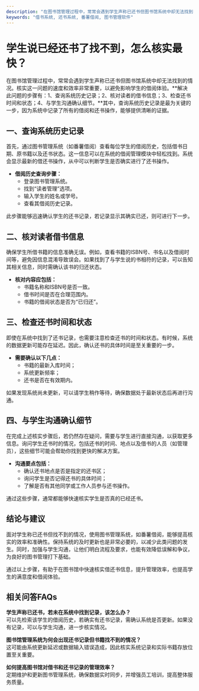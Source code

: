 ```yaml
---
description: "在图书馆管理过程中，常常会遇到学生声称已还书但图书馆系统中却无法找到的情况。核实这一问题的速度和效率非常重要，以避免影响学生的借阅体验。**解决此问题的步骤有：1、查询系统历史记录；2、核对读者的借书信息；3、检查还书时间和状态；4、与学生沟通确认细节。**其中，查询系统历史记录是最为关键的一步，因为系统中记录了所有的借阅和还书操作，能够提供清晰的证据。"
keywords: "借书系统, 还书系统, 番薯借阅, 图书管理软件"
---
```

# 学生说已经还书了找不到，怎么核实最快？

在图书馆管理过程中，常常会遇到学生声称已还书但图书馆系统中却无法找到的情况。核实这一问题的速度和效率非常重要，以避免影响学生的借阅体验。**解决此问题的步骤有：1、查询系统历史记录；2、核对读者的借书信息；3、检查还书时间和状态；4、与学生沟通确认细节。**其中，查询系统历史记录是最为关键的一步，因为系统中记录了所有的借阅和还书操作，能够提供清晰的证据。

## **一、查询系统历史记录**

首先，通过图书管理系统（如番薯借阅）查看每位学生的借阅历史，包括借书日期、原书籍以及还书状态。这一信息可以在系统的借阅管理模块中轻松找到。系统会显示最新的借还书操作，从中可以判断学生是否确实进行了还书操作。

- **借阅历史查询步骤：**
  - 登录图书管理系统。
  - 找到“读者管理”选项。
  - 输入学生的姓名或学号。
  - 查看其借阅历史记录。

此步骤能够迅速确认学生的还书记录，若记录显示其确实已还，则可进行下一步。

## **二、核对读者借书信息**

确保学生所借书籍的信息准确无误。例如，查看书籍的ISBN号、书名以及借阅时间等，避免因信息混淆导致误会。如果找到了与学生说的书相符的记录，可以告知其相关信息，同时需确认该书的归还状态。

- **核对内容应包括：**
  - 书籍名称和ISBN号是否一致。
  - 借书时间是否在合理范围内。
  - 书籍的借阅状态是否为“已归还”。

## **三、检查还书时间和状态**

即使在系统中找到了还书记录，也需要注意检查还书的时间和状态。有时候，系统的数据更新可能存在延迟。因此，确认还书的具体时间是至关重要的一步。

- **需要确认以下几点：**
  - 书籍的最新入库时间；
  - 系统更新频率；
  - 还书是否在有效期内。

如果发现系统尚未更新，可以请学生稍作等待，确保数据处于最新状态后再进行沟通。

## **四、与学生沟通确认细节**

在完成上述核实步骤后，若仍然存在疑问，需要与学生进行直接沟通，以获取更多信息。询问学生还书时的情况，包括还书的时间、地点以及借书的人员（如管理员），这些细节可能会帮助你找到更快的解决方案。

- **沟通要点包括：**
  - 确认还书地点是否是指定的还书区；
  - 询问学生是否记得还书的具体时间；
  - 了解是否有其他同学或工作人员参与还书操作。

通过这些步骤，通常都能够快速核实学生是否真的已经还书。

## **结论与建议**

面对学生称已还书但找不到的情况，使用图书管理系统，如番薯借阅，能够提高核实的效率和准确性。保持系统的及时更新也是非常必要的，以减少此类问题的发生。同时，加强与学生沟通，让他们明白流程及要求，也能有效降低误解和争议，为良好的图书管理打下基础。

通过以上步骤，有助于在图书馆中快速核实借还书信息，提升管理效率，也提高学生的满意度和借阅体验。

## 相关问答FAQs

**学生声称已还书，若未在系统中找到记录，该怎么办？**  
可以先检索该学生的借阅历史，若确实有还书记录，需确认系统是否更新。如果没有记录，可以与学生沟通，进一步核实情况。

**图书馆管理系统为何会出现还书记录但书籍找不到的情况？**  
这可能由系统更新延迟或数据输入错误造成，因此核实系统记录和实际书籍存放位置至关重要。

**如何提高图书馆对借书和还书记录的管理效率？**  
定期维护和更新图书管理系统，确保数据实时同步，并增强员工培训，提高整体服务质量。
